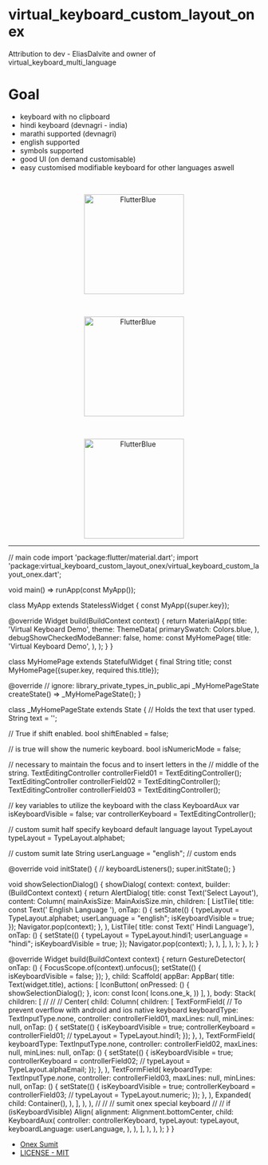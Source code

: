 # virtual_keyboard_custom_layout_onex

Attribution to dev -  EliasDalvite and owner of virtual_keyboard_multi_language

# Goal
- keyboard with no clipboard
- hindi keyboard (devnagri - india)
- marathi supported (devnagri)
- english supported 
- symbols supported
- good UI (on demand customisable)
- easy customised modifiable keyboard for other languages aswell


<br>
<p align="center">
<img style="height:200px;" alt="FlutterBlue" src="https://github.com/ysumiit005/sumit_onex_flutter/blob/main/multi_keyboard_gif.gif?raw=true" />
</p>
<br>
<p align="center">
<img style="height:200px;" alt="FlutterBlue" src="https://github.com/EliasDalvite/virtual_keyboard_custom_layout/blob/master/image02.png?raw=true" />
</p>
<br>
<p align="center">
<img style="height:200px;" alt="FlutterBlue" src="https://github.com/EliasDalvite/virtual_keyboard_custom_layout/blob/master/image03.png?raw=true" />
</p>
<hr>


// main code
import 'package:flutter/material.dart';
import 'package:virtual_keyboard_custom_layout_onex/virtual_keyboard_custom_layout_onex.dart';

void main() => runApp(const MyApp());

class MyApp extends StatelessWidget {
  const MyApp({super.key});

  @override
  Widget build(BuildContext context) {
    return MaterialApp(
      title: 'Virtual Keyboard Demo',
      theme: ThemeData(
        primarySwatch: Colors.blue,
      ),
      debugShowCheckedModeBanner: false,
      home: const MyHomePage(
        title: 'Virtual Keyboard Demo',
      ),
    );
  }
}

class MyHomePage extends StatefulWidget {
  final String title;
  const MyHomePage({super.key, required this.title});

  @override
  // ignore: library_private_types_in_public_api
  _MyHomePageState createState() => _MyHomePageState();
}

class _MyHomePageState extends State<MyHomePage> {
  // Holds the text that user typed.
  String text = '';

  // True if shift enabled.
  bool shiftEnabled = false;

  // is true will show the numeric keyboard.
  bool isNumericMode = false;

  // necessary to maintain the focus and to insert letters in the
  // middle of the string.
  TextEditingController controllerField01 = TextEditingController();
  TextEditingController controllerField02 = TextEditingController();
  TextEditingController controllerField03 = TextEditingController();

  // key variables to utilize the keyboard with the class KeyboardAux
  var isKeyboardVisible = false;
  var controllerKeyboard = TextEditingController();

  // custom sumit half specify keyboard default language layout
  TypeLayout typeLayout = TypeLayout.alphabet;

  // custom sumit
  late String userLanguage = "english";
  // custom ends

  @override
  void initState() {
    // keyboardListeners();
    super.initState();
  }

  void showSelectionDialog() {
    showDialog(
      context: context,
      builder: (BuildContext context) {
        return AlertDialog(
          title: const Text('Select Layout'),
          content: Column(
            mainAxisSize: MainAxisSize.min,
            children: [
              ListTile(
                title: const Text(' English Language '),
                onTap: () {
                  setState(() {
                    typeLayout = TypeLayout.alphabet;
                    userLanguage = "english";
                    isKeyboardVisible = true;
                  });
                  Navigator.pop(context);
                },
              ),
              ListTile(
                title: const Text(' Hindi Language'),
                onTap: () {
                  setState(() {
                    typeLayout = TypeLayout.hindi1;
                    userLanguage = "hindi";
                    isKeyboardVisible = true;
                  });
                  Navigator.pop(context);
                },
              ),
            ],
          ),
        );
      },
    );
  }

  @override
  Widget build(BuildContext context) {
    return GestureDetector(
      onTap: () {
        FocusScope.of(context).unfocus();
        setState(() {
          isKeyboardVisible = false;
        });
      },
      child: Scaffold(
        appBar: AppBar(
          title: Text(widget.title),
          actions: [
            IconButton(
                onPressed: () {
                  showSelectionDialog();
                },
                icon: const Icon(
                  Icons.one_k,
                ))
          ],
        ),
        body: Stack(
          children: [
            //
            //
            //
            Center(
              child: Column(
                children: <Widget>[
                  TextFormField(
                    // To prevent overflow with android and ios native keyboard
                    keyboardType: TextInputType.none,
                    controller: controllerField01,
                    maxLines: null,
                    minLines: null,
                    onTap: () {
                      setState(() {
                        isKeyboardVisible = true;
                        controllerKeyboard = controllerField01;
                        // typeLayout = TypeLayout.hindi1;
                      });
                    },
                  ),
                  TextFormField(
                    keyboardType: TextInputType.none,
                    controller: controllerField02,
                    maxLines: null,
                    minLines: null,
                    onTap: () {
                      setState(() {
                        isKeyboardVisible = true;
                        controllerKeyboard = controllerField02;
                        // typeLayout = TypeLayout.alphaEmail;
                      });
                    },
                  ),
                  TextFormField(
                    keyboardType: TextInputType.none,
                    controller: controllerField03,
                    maxLines: null,
                    minLines: null,
                    onTap: () {
                      setState(() {
                        isKeyboardVisible = true;
                        controllerKeyboard = controllerField03;
                        // typeLayout = TypeLayout.numeric;
                      });
                    },
                  ),
                  Expanded(
                    child: Container(),
                  ),
                ],
              ),
            ),
            //
            //
            // sumit onex special keyboard
            //
            //
            if (isKeyboardVisible)
              Align(
                alignment: Alignment.bottomCenter,
                child: KeyboardAux(
                  controller: controllerKeyboard,
                  typeLayout: typeLayout,
                  keyboardLanguage: userLanguage,
                ),
              ),
          ],
        ),
      ),
    );
  }
}





- [Onex Sumit](https://github.com/ysumiit005)
- [LICENSE - MIT](https://github.com/ahmed-eg/virtual_keyboard_multi_language/blob/master/LICENSE)

